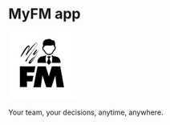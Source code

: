 # MyFM app

<img src="myfm/assets/logo/myfm_logo.png" width="135">

Your team, your decisions, anytime, anywhere.
